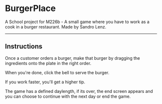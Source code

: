 # BurgerPlace

A School project for M226b - A small game where you have to work as a cook in a burger restaurant. Made by Sandro Lenz.

---

## Instructions

Once a customer orders a burger, make that burger by dragging the ingredients onto the plate in the right order.

When you're done, click the bell to serve the burger.

If you work faster, you'll get a higher tip.

The game has a defined daylength, if its over, the end screen appears and you can choose to continue with the next day or end the game.
